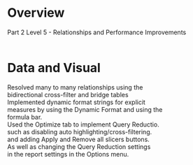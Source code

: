 # Overview
Part 2 Level 5 - Relationships and Performance Improvements <br/><br/>

# Data and Visual
Resolved many to many relationships using the <br/>
bidirectional cross-filter and bridge tables <br/>
Implemented dynamic format strings for explicit <br/>
measures by using the Dynamic Format and using the <br/>
formula bar. <br/>
Used the Optimize tab to implement Query Reductio. <br/>
such as disabling auto highlighting/cross-filtering. <br/>
and adding Apply and Remove all slicers buttons. <br/>
As well as changing the Query Reduction settings <br/>
in the report settings in the Options menu.<br/>

